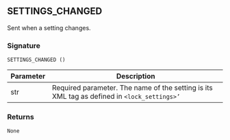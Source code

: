 ## SETTINGS\_CHANGED

Sent when a setting changes.


### Signature

`SETTINGS_CHANGED ()`


| Parameter | Description |
| --- | --- |
| str | Required parameter. The name of the setting is its XML tag as defined in `<lock_settings>’`



### Returns

`None`


